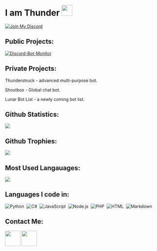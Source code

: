 <h1>I am Thunder <img src="https://cdn.discordapp.com/emojis/843799591187251230.gif" height="35px"></h1>

[![Join My Discord](https://cdn.discord.watch/invite/dFsk7mPYJb)](https://discord.com/invite/dFsk7mPYJb)

<h2>Public Projects:</h2>

[![Discord-Bot-Monitor](https://github-readme-stats.vercel.app/api/pin/?username=ThunderDoesDev&repo=Discord-Bot-Monitor&theme=dark)](https://github.com/ThunderDoesDev/Discord-Bot-Monitor)

<h2>Private Projects:</h2>

Thunderstruck - advanced multi-purpose bot.

Shoutbox - Global chat bot.

Lunar Bot List - a newly coming bot list.

<h2>Github Statistics:</h2>
<img src="https://github-readme-stats.vercel.app/api?username=ThunderDoesDev&show_icons=true&theme=radical&count_private=true&include_all_commits=true">

<h2>Github Trophies:</h2>
<img src="https://github-profile-trophy.vercel.app/?username=ThunderDoesDev&rank=SS,S,AAA,AA,A,B,C&row=1&id=">

<h2>Most Used Langauages:</h2>
<img src="https://github-readme-stats.vercel.app/api/top-langs/?username=ThunderDoesDev&theme=radical&layout=compact">

<h2>Languages I code in:</h2>

![Python](https://img.shields.io/badge/-Python-05122A?style=flat&logo=python)&nbsp;
![C#](https://img.shields.io/badge/-CSharp-05122A?style=flat&logo=c#)&nbsp;
![JavaScript](https://img.shields.io/badge/-JavaScript-05122A?style=flat&logo=javascript)&nbsp;
![Node.js](https://img.shields.io/badge/-Node.js-05122A?style=flat&logo=node.js)&nbsp;
![PHP](https://img.shields.io/badge/-PHP-05122A?style=flat&logo=php)&nbsp;
![HTML](https://img.shields.io/badge/-HTML-05122A?style=flat&logo=HTML5)&nbsp;
![Markdown](https://img.shields.io/badge/-Markdown-05122A?style=flat&logo=markdown)&nbsp;

<h2>Contact Me:</h2>

<a href="https://discord.gg/thunderstruck"><img src="https://www.freepnglogos.com/uploads/discord-logo-png/discord-logo-logodownload-download-logotipos-1.png" height="50px"></a> <a href="https://twitter.com/Thunderstruck_5"><img src="https://1000logos.net/wp-content/uploads/2017/06/Twitter-Logo.png" height="50px"></a>
